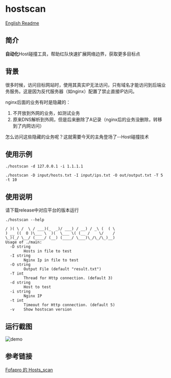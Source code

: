 # hostscan

[English Readme](./README_en.md)

## 简介

**自动化**Host碰撞工具，帮助红队快速扩展网络边界，获取更多目标点

## 背景

很多时候，访问目标网站时，使用其真实IP无法访问，只有域名才能访问到后端业务服务。这是因为反代服务器（如nginx）配置了禁止直接IP访问。

nginx后面的业务有时是隐藏的：
1. 不开放到外网的业务，如测试业务
2. 原来DNS解析到外网，但是后来删除了A记录（nginx后的业务没删除，转移到了内网访问）

怎么访问这些隐藏的业务呢？这就需要今天的主角登场了--Host碰撞技术

## 使用示例

```
./hostscan -d 127.0.0.1 -i 1.1.1.1
```

```
./hostscan -D input/hosts.txt -I input/ips.txt -O out/output.txt -T 5 -t 10
```

## 使用说明

请下载release中对应平台的版本运行

```
./hostscan --help
  
/ )( \ /  \ / ___)(_  _)/ ___) / __) / _\ (  ( \
) __ ((  O )\___ \  )(  \___ \( (__ /    \/    /
\_)(_/ \__/ (____/ (__) (____/ \___)\_/\_/\_)__)        
Usage of ./main:
  -D string
        Hosts in file to test
  -I string
        Nginx Ip in file to test
  -O string
        Output File (default "result.txt")
  -T int
        Thread for Http connection. (default 3)
  -d string
        Host to test
  -i string
        Nginx IP
  -t int
        Timeout for Http connection. (default 5)
  -v    Show hostscan version

```

## 运行截图

![demo](./images/demo.png)

## 参考链接

[Fofapro 的 Hosts_scan](https://github.com/fofapro/Hosts_scan)
